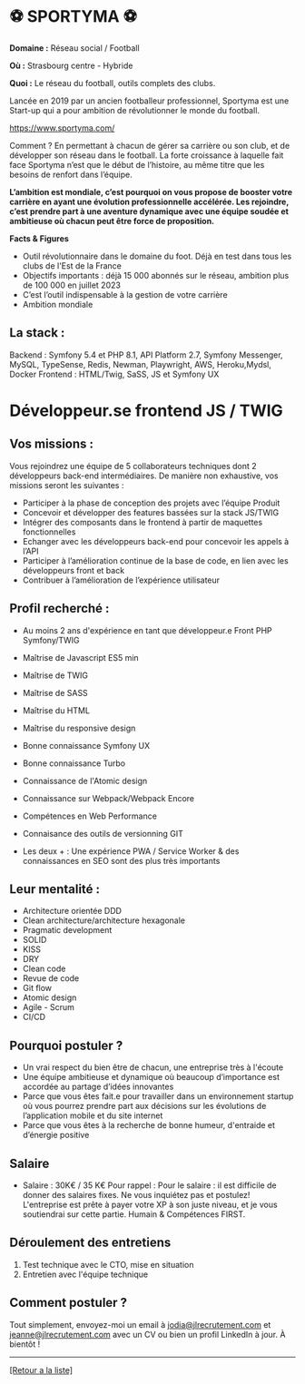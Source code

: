 # ⚽ SPORTYMA ⚽

**Domaine :** Réseau social / Football

**Où :** Strasbourg centre - Hybride

**Quoi :** Le réseau du football, outils complets des clubs.

Lancée en 2019 par un ancien footballeur professionnel, Sportyma est une Start-up qui a pour ambition de révolutionner le monde du football. 

https://www.sportyma.com/

Comment ? En permettant à chacun de gérer sa carrière ou son club, et de développer son réseau dans le football. La forte croissance à laquelle fait face Sportyma n’est que le début de l’histoire, au même titre que les besoins de renfort dans l’équipe. 

**L’ambition est mondiale, c’est pourquoi on vous propose de booster votre carrière en ayant une évolution professionnelle accélérée. Les rejoindre, c’est prendre part à une aventure dynamique avec une équipe soudée et ambitieuse où chacun peut être force de proposition.**

**Facts & Figures** 
* Outil révolutionnaire dans le domaine du foot. Déjà en test dans tous les clubs de l'Est de la France
* Objectifs importants : déjà 15 000 abonnés sur le réseau, ambition plus de 100 000 en juillet 2023
* C’est l’outil indispensable à la gestion de votre carrière
* Ambition mondiale

## La stack :

Backend : Symfony 5.4 et PHP 8.1, API Platform 2.7, Symfony Messenger, MySQL, TypeSense, Redis, Newman, Playwright, AWS, Heroku,Mydsl, Docker
Frontend : HTML/Twig, SaSS, JS et Symfony UX

# Développeur.se frontend JS / TWIG

## Vos missions :

Vous rejoindrez une équipe de 5 collaborateurs techniques dont 2 développeurs back-end intermédiaires. De manière non exhaustive, vos missions seront les suivantes :

* Participer à la phase de conception des projets avec l’équipe Produit
* Concevoir et développer des features bassées sur la stack JS/TWIG 
* Intégrer des composants dans le frontend à partir de maquettes fonctionnelles
* Echanger avec les développeurs back-end pour concevoir les appels à l’API
* Participer à l’amélioration continue de la base de code, en lien avec les développeurs front et back 
* Contribuer à l’amélioration de l’expérience utilisateur

## Profil recherché :

* Au moins 2 ans d'expérience en tant que développeur.e Front PHP Symfony/TWIG 
* Maîtrise de Javascript ES5 min
* Maîtrise de TWIG
* Maîtrise de SASS
* Maîtrise du HTML
* Maîtrise du responsive design
* Bonne connaissance Symfony UX
* Bonne connaissance Turbo
* Connaissance de l'Atomic design
* Connaissance sur Webpack/Webpack Encore
* Compétences en Web Performance
* Connaisance des outils de versionning GIT 
 
* Les deux + : Une expérience PWA / Service Worker & des connaissances en SEO sont des plus très importants

## Leur mentalité :

- Architecture orientée DDD
- Clean architecture/architecture hexagonale
- Pragmatic development
- SOLID
- KISS
- DRY
- Clean code
- Revue de code
- Git flow
- Atomic design
- Agile - Scrum
- CI/CD


## Pourquoi postuler ?

* Un vrai respect du bien être de chacun, une entreprise très à l'écoute
* Une équipe ambitieuse et dynamique où beaucoup d’importance est accordée au partage d’idées innovantes
* Parce que vous êtes fait.e pour travailler dans un environnement startup où vous pourrez prendre part aux décisions sur les évolutions de l’application mobile et du site internet
* Parce que vous êtes à la recherche de bonne humeur, d'entraide et d’énergie positive

## Salaire

* Salaire : 30K€ / 35 K€
Pour rappel : Pour le salaire : il est difficile de donner des salaires fixes.
Ne vous inquiétez pas et postulez! L'entreprise est prête à payer votre XP à son juste niveau, et je vous soutiendrai sur cette partie. Humain & Compétences FIRST.


## Déroulement des entretiens

1. Test technique avec le CTO, mise en situation
2. Entretien avec l'équipe technique


## Comment postuler ?

Tout simplement, envoyez-moi un email à jodia@jlrecrutement.com et jeanne@jlrecrutement.com avec un CV ou bien un profil LinkedIn à jour. À bientôt !


----
<a href="https://github.com/jlondiche/job-board-php/blob/master/README.md">[Retour a la liste]</a>